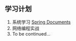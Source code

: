 ## 学习计划

1. 系统学习 [Spring Documents](https://spring.io/docs/reference)
2. 网络编程实战
3. To be continued...
